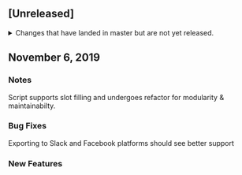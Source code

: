## [Unreleased]

<details>
  <summary>
    Changes that have landed in master but are not yet released.
  </summary>
</details>

## November 6, 2019

### Notes

Script supports slot filling and undergoes refactor for modularity & maintainabilty.

### Bug Fixes

Exporting to Slack and Facebook platforms should see better support

### New Features
